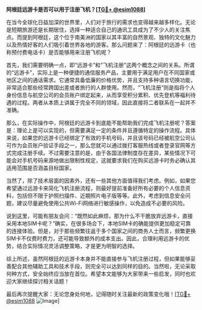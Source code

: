 **阿根廷远游卡是否可以用于注册飞机？[[TG💪+ @esim1088](https://t.me/s/esim1088)]**

在当今全球化日益加深的世界里，人们对于旅行的需求也变得越来越多样化。无论是短期旅游还是长期居住，选择一种适合自己的通讯工具成为了不少人的关注焦点。而提到阿根廷，这个位于南美洲的国家以其丰富的自然景观、独特的文化魅力以及热情好客的人们吸引着世界各地的游客。那么问题来了：阿根廷的远游卡（也称预付费电话卡）是否能够用来注册飞机呢？

首先，我们需要明确一点，即“远游卡”和“飞机注册”这两个概念之间的关系。所谓的“远游卡”，实际上是一种便捷的通信服务产品，主要用于满足用户在不同国家或地区之间的通话需求。它通常具备低廉的价格优势，并且支持多种语言切换功能，非常适合那些经常跨国出差或者旅行的人群使用。然而，“飞机注册”则是指将个人身份信息与航空公司的会员账户绑定起来，从而享受积分累积、优先登机等福利待遇的过程。两者从本质上讲属于完全不同的领域，因此直接将二者联系在一起并不准确。

那么，在实际操作中，阿根廷的远游卡到底能不能帮助我们完成飞机注册呢？答案是：理论上是可以实现的，但需要满足一定的条件并且遵循特定的操作流程。具体来说，如果您的远游卡已经绑定了有效的手机号码，并且该号码已经被航空公司认可作为会员账户验证手段之一，那么您就可以通过拨打客服热线或者登录官网等方式完成注册手续。不过需要注意的是，由于各国法律制度存在差异，某些情况下可能会对手机号码来源地做出限制性规定，这就要求我们在购买远游卡时务必确认其适用范围是否涵盖目标国家。

当然了，除了技术层面的因素外，还有一些其他方面值得我们考虑。例如，如果您希望通过远游卡来简化飞机注册流程，则最好提前准备好所有必要的个人信息资料，包括但不限于护照扫描件、近期照片电子版等等。此外，考虑到信息安全问题，建议尽量避免使用公共Wi-Fi网络进行敏感操作，以免造成不必要的风险。

说到这里，可能有朋友会问：“既然如此麻烦，那为什么不干脆放弃远游卡，直接采用本地SIM卡呢？”确实，在很多场合下，本地SIM卡的确能提供更加稳定可靠的连接体验。但是，对于那些频繁往返于多个国家之间的商务人士而言，频繁更换SIM卡不仅费时费力，还可能导致额外的成本支出。因此，合理利用远游卡的优势，结合实际情况灵活调整策略，才是更为明智的选择。

综上所述，虽然阿根廷的远游卡本身并不能直接参与飞机注册过程，但如果能够妥善配合其他辅助工具和技术手段，则完全可以达到同样的目的。当然啦，无论采取何种方式，安全始终应当放在首位。希望本文能够为大家带来一些启发，同时也欢迎大家继续探讨相关话题！

最后再次提醒大家：无论您身处何地，记得随时关注最新的政策变化哦！[[TG💪+ @esim1088](https://t.me/s/esim1088) ![Image](https://i.postimg.cc/4NQfJmqS/Snipaste-2025-05-13-00-14-12.png)]